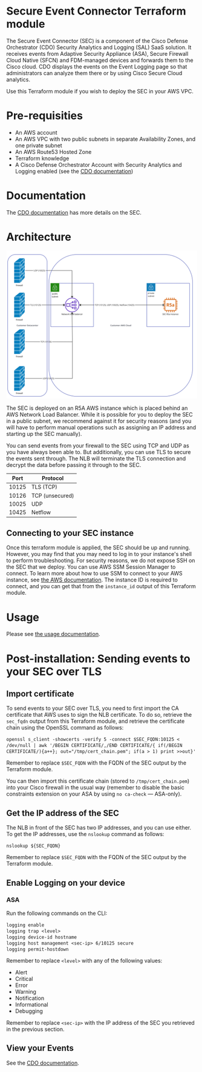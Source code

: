 # Secure Event Connector Terraform module

The Secure Event Connector (SEC) is a component of the Cisco Defense Orchestrator (CDO) Security Analytics and Logging (SAL) SaaS solution. It receives events from Adaptive Security Appliance (ASA), Secure Firewall Cloud Native (SFCN) and FDM-managed devices and forwards them to the Cisco cloud. CDO displays the events on the Event Logging page so that administrators can analyze them there or by using Cisco Secure Cloud analytics.

Use this Terraform module if you wish to deploy the SEC in your AWS VPC.

# Pre-requisities
- An AWS account
- An AWS VPC with two public subnets in separate Availability Zones, and one private subnet
- An AWS Route53 Hosted Zone
- Terraform knowledge
- A Cisco Defense Orchestrator Account with Security Analytics and Logging enabled (see the [CDO documentation](https://docs.defenseorchestrator.com/#!g-cisco-security-analytics-and-logging.html))

# Documentation

The [CDO documentation](https://docs.defenseorchestrator.com/#!c-secure-event-connectors.html) has more details on the SEC.

# Architecture

![archiecture](architecture.jpg "Architecture")

The SEC is deployed on an R5A AWS instance which is placed behind an AWS Network Load Balancer. While it is possible for you to deploy the SEC in a public subnet, we recommend against it for security reasons (and you will have to perform manual operations such as assigning an IP address and starting up the SEC manually).

You can send events from your firewall to the SEC using TCP and UDP as you have always been able to. But additionally, you can use TLS to secure the events sent through. The NLB will terminate the TLS connection and decrypt the data before passing it through to the SEC.

| Port  | Protocol        |
| ----- | --------------- |
| 10125 | TLS (TCP)       |
| 10126 | TCP (unsecured) |
| 10025 | UDP             |
| 10425 | Netflow         |

## Connecting to your SEC instance

Once this terraform module is applied, the SEC should be up and running. However, you may find that you may need to log in to your instance's shell to perform troubleshooting. For security reasons, we do not expose SSH on the SEC that we deploy. You can use AWS SSM Session Manager to connect. To learn more about how to use SSM to connect to your AWS instance, see [the AWS documentation](https://docs.aws.amazon.com/systems-manager/latest/userguide/session-manager-working-with.html). The instance ID is required to connect, and you can get that from the `instance_id` output of this Terraform module.

# Usage

Please see [the usage documentation](USAGE.md).

# Post-installation: Sending events to your SEC over TLS

## Import certificate

To send events to your SEC over TLS, you need to first import the CA certificate that AWS uses to sign the NLB certificate. To do so, retrieve the `sec_fqdn` output from this Terraform module, and retrieve the certificate chain using the OpenSSL command as follows:
```
openssl s_client -showcerts -verify 5 -connect $SEC_FQDN:10125 < /dev/null | awk '/BEGIN CERTIFICATE/,/END CERTIFICATE/{ if(/BEGIN CERTIFICATE/){a++}; out="/tmp/cert_chain.pem"; if(a > 1) print >>out}'
```

Remember to replace `$SEC_FQDN` with the FQDN of the SEC output by the Terraform module.

You can then import this certificate chain (stored to `/tmp/cert_chain.pem`) into your Cisco firewall in the usual way (remember to disable the basic constraints extension on your ASA by using `no ca-check` — ASA-only).

## Get the IP address of the SEC

The NLB in front of the SEC has two IP addresses, and you can use either. To get the IP addresses, use the `nslookup` command as follows:
```
nslookup ${SEC_FQDN}
```

Remember to replace `$SEC_FQDN` with the FQDN of the SEC output by the Terraform module.

## Enable Logging on your device

### ASA

Run the following commands on the CLI:
```
logging enable
logging trap <level>
logging device-id hostname
logging host management <sec-ip> 6/10125 secure
logging permit-hostdown
```

Remember to replace `<level>` with any of the following values:
- Alert
- Critical
- Error
- Warning
- Notification
- Informational
- Debugging

Remember to replace `<sec-ip>` with the IP address of the SEC you retrieved in the previous section.

## View your Events

See the [CDO documentation](https://docs.defenseorchestrator.com/#!c_monitoring-stealthwatch-cloud-alerts-generated-from-firewall-events.html).